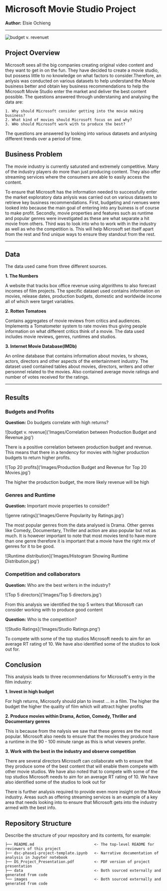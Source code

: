 # Microsoft Movie Studio Project
**Author:** Elsie Ochieng
***
![budget v. revenuet]('Images/filmstudio.jpg')

## Project Overview

Microsoft sees all the big companies creating original video content and they want to get in on the fun. They have decided to create a movie studio, but possess little to no knowledge on what factors to consider.Therefore, an anlysis was conducted on various datasets to help understand the Movie business better and obtain key business recommendations to help the Microsoft Movie Studio enter the market and deliver the best content possible.
The questions answered through understaning and analysing the data are:

    1. Why should Microsoft consider getting into the movie making business?
    2. What kind of movies should Microsoft focus on and why?
    3. WHo should Microsoft work with to produce the best?
  
The questions are answered by looking into various datasets and anlysing different trends over a period of time.

## Business Problem

The movie industry is currently saturated and extremely competitive. Many of the industry players do more than just producing content. They also offer streaming services where the consumers are able to easily access the content.

To ensure that Microsoft has the information needed to successfully enter the market exploratory data anlysis was carried out on various datasets to retrieve key business recommendations. First, budgeting and rvenues were looked into because the main goal of entering into any buiness is of course to make profit. Secondly,  movie properties and features such as runtime and popular genres were investigated as these are what separate a hit movie from others. Third was to look into who to work with in the industry as well as who the competition is. This will help Microsoft set itself apart from the rest and find unique ways to ensure they standout from the rest.

***

## Data

The data used came from three different sources.

**1. The Numbers**

A website that tracks box office revenue using algorithms to also forecast incomes of film projects. The specific dataset used contains information on movies, release dates, production budgets, domestic and worldwide income all of which were target variables.

**2. Rotten Tomatoes**

Contains aggregates of movie reviews from critics and audiences. Implements a Tomatometer system to rate movies thus giving people information on what different critics think of a movie. The data used includes movie reviews, genres, runtimes and studios.

**3. Internet Movie Database(IMDb)**

An online database that contains information about movies, tv shows, actors, directors and other aspects of the entertainment industry. The dataset used contained tables about movies, directors, writers and other personnel related to the movies. Also contained average movie ratings and number of votes received for the ratings.
***


## Results

###  Budgets and Profits

**Question:** Do budgets correlate with high returns?

![budget v. revenue]('Images/Correlation between Production Budget and Revenue.jpg')

There is a positive correlation between production budget and revenue. This means that there in a tendency for movies with higher production budgets to return higher profits.

![Top 20 profits]('Images/Production Budget and Revenue for Top 20 Movies.jpg')

The higher the production budget, the more likely revenue will be high


### Genres and Runtime

**Question:** Important movie properties to consider?

![genre ratings]('Images/Genre Popularity by Ratings.jpg')

The most popular genres from the data analysed is Drama. Other genres like Comedy, Documentary, Thriller and action are also popular but not as much. It is however important to note that most movies tend to have more than one genre therefore it is important that a movie have the right mix of genres for it to be good.

![Runtime distribution]('Images/Histogram Showing Runtime Distribution.jpg')



### Competition and collaborators

**Question:** Who are the best writers in the industry?

![Top 5 directors]('Images/Top 5 directors.jpg')


From this analysis we identified the top 5 writers that Microsoft can consider working with to produce good content

**Question:** Who is the competition?

![Studio Ratings]('Images/Studio Ratings.png')

To compete with some of the top studios Microsoft needs to aim for an average RT rating of 10. We have also identified some of the studios to look out for.


## Conclusion

This analysis leads to three recommendations for Microsoft's entry in the film industry:

 **1. Invest in high budget**
 
For high returns, Microsofy should plan to invest ... in a film. The higher the budget the higher the quality of film which will attract higher profits
     
 **2. Produce movies within Drama, Action, Comedy, Thriller and Documentary genres**
  
This is because from the nalysis we saw that these genres are the most popular. Microsoft also needs to ensure that the movies they produce have a runtime in the 90 - 100 minute range as this is what viewers prefer.
     
 **3. Work with the best in the industry and observe competition**
 
There are several directors Microsoft can collaborate wth to ensure that they produce some of the best content that will enable them compete with other movie studios. We have also noted that to compete with some of the top studios Microsoft needs to aim for an average RT rating of 10. We have also identified some of the studios to look out for
   
There is further analysis required to provide even more insight on the Movie industry. Areas such as offering streaming services is an example of a key area that needs looking into to ensure that Microsoft gets into the industry armed with the best info.


## Repository Structure

Describe the structure of your repository and its contents, for example:

```
├── README.md                           <- The top-level README for reviewers of this project
├── dsc-phase1-project-template.ipynb   <- Narrative documentation of analysis in Jupyter notebook
├── DS_Project_Presentation.pdf         <- PDF version of project presentation
├── data                                <- Both sourced externally and generated from code
└── images                              <- Both sourced externally and generated from code
```
